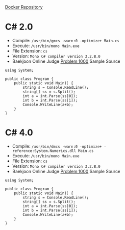[Docker Repository](https://registry.hub.docker.com/u/baekjoon/onlinejudge-csharp)

# C\# 2.0

* Compile: `/usr/bin/gmcs -warn:0 -optimize+ Main.cs`
* Execute: `/usr/bin/mono Main.exe`
* File Extension: `cs`
* Version: `Mono C# compiler version 3.2.8.0`
* Baekjoon Online Judge [Problem 1000](https://www.acmicpc.net/problem/1000) Sample Source
````
using System;

public class Program {
    public static void Main() {
        string s = Console.ReadLine();
        string[] ss = s.Split();
        int a = int.Parse(ss[0]);
        int b = int.Parse(ss[1]);
        Console.WriteLine(a+b);
    }
}
````


# C\# 4.0

* Compile: `/usr/bin/dmcs -warn:0 -optimize+ -reference:System.Numerics.dll Main.cs`
* Execute: `/usr/bin/mono Main.exe`
* File Extension: `cs`
* Version: `Mono C# compiler version 3.2.8.0`
* Baekjoon Online Judge [Problem 1000](https://www.acmicpc.net/problem/1000) Sample Source
````
using System;

public class Program {
    public static void Main() {
        string s = Console.ReadLine();
        string[] ss = s.Split();
        int a = int.Parse(ss[0]);
        int b = int.Parse(ss[1]);
        Console.WriteLine(a+b);
    }
}
````


